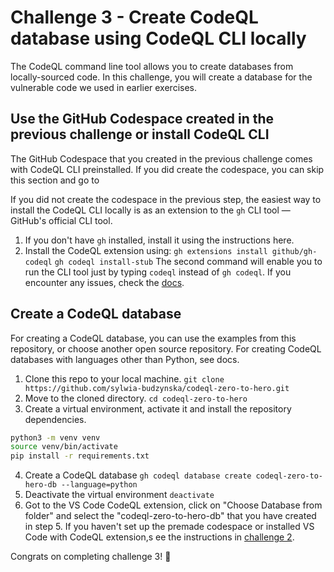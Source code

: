 # Challenge 3 - Create CodeQL database using CodeQL CLI locally

The CodeQL command line tool allows you to create databases from locally-sourced code. In this challenge, you will create a database for the vulnerable code we used in earlier exercises. 

## Use the GitHub Codespace created in the previous challenge or install CodeQL CLI
The GitHub Codespace that you created in the previous challenge comes with CodeQL CLI preinstalled. If you did create the codespace, you can skip this section and go to 

If you did not create the codespace in the previous step, the easiest way to install the CodeQL CLI locally is as an extension to the `gh` CLI tool — GitHub's official CLI tool.
1. If you don't have `gh` installed, install it using the instructions here.
2. Install the CodeQL extension using:
`gh extensions install github/gh-codeql`
`gh codeql install-stub`
The second command will enable you to run the CLI tool just by typing `codeql` instead of `gh codeql`.
If you encounter any issues, check the [docs](https://github.com/github/gh-codeql#installation).

## Create a CodeQL database
For creating a CodeQL database, you can use the examples from this repository, or choose another open source repository. For creating CodeQL databases with languages other than Python, see docs.
1. Clone this repo to your local machine.
`git clone https://github.com/sylwia-budzynska/codeql-zero-to-hero.git`
2. Move to the cloned directory.
`cd codeql-zero-to-hero`
3. Create a virtual environment, activate it and install the repository dependencies.
```bash
python3 -m venv venv
source venv/bin/activate
pip install -r requirements.txt
```
4. Create a CodeQL database
`gh codeql database create codeql-zero-to-hero-db --language=python`
5. Deactivate the virtual environment
`deactivate`
6. Got to the VS Code CodeQL extension, click on "Choose Database from folder" and select the "codeql-zero-to-hero-db" that you have created in step 5. 
If you haven't set up the premade codespace or installed VS Code with CodeQL extension,s ee the instructions in [challenge 2](https://github.com/sylwia-budzynska/codeql-zero-to-hero/blob/main/2/challenge-2/instructions.md).

Congrats on completing challenge 3! 🎉
